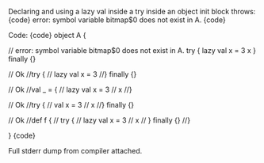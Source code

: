 Declaring and using a lazy val inside a try inside an object init block throws:
{code}
error: symbol variable bitmap$0 does not exist in A.<init>
{code}

Code:
{code}
object A {

  // error: symbol variable bitmap$0 does not exist in A.<init>
  try {
    lazy val x = 3
    x
  } finally {}

  // Ok
  //try {
  //  lazy val x = 3
  //} finally {}

  // Ok
  //val _ = {
  //  lazy val x = 3
  //  x
  //}

  // Ok
  //try {
  //  val x = 3
  //  x
  //} finally {}

  // Ok
  //def f {
  //  try {
  //    lazy val x = 3
  //    x
  //  } finally {}
  //}

}
{code}

Full stderr dump from compiler attached.
